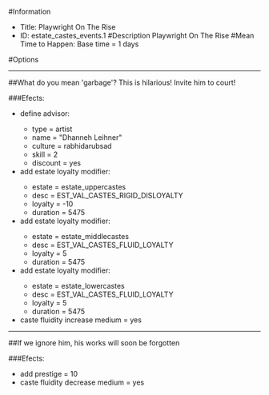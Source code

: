 #Information
 - Title: Playwright On The Rise
 - ID: estate_castes_events.1
#Description
Playwright On The Rise
#Mean Time to Happen:
Base time = 1 days

#Options

___
##What do you mean 'garbage'? This is hilarious! Invite him to court!

###Efects:<ul><li>define advisor:</li><ul><li>type = artist</li><li>name = "Dhanneh Leihner"</li><li>culture = rabhidarubsad</li><li>skill = 2</li><li>discount = yes</li></ul><li>add estate loyalty modifier:</li><ul><li>estate = estate_uppercastes</li><li>desc = EST_VAL_CASTES_RIGID_DISLOYALTY</li><li>loyalty = -10</li><li>duration = 5475</li></ul><li>add estate loyalty modifier:</li><ul><li>estate = estate_middlecastes</li><li>desc = EST_VAL_CASTES_FLUID_LOYALTY</li><li>loyalty = 5</li><li>duration = 5475</li></ul><li>add estate loyalty modifier:</li><ul><li>estate = estate_lowercastes</li><li>desc = EST_VAL_CASTES_FLUID_LOYALTY</li><li>loyalty = 5</li><li>duration = 5475</li></ul><li>caste fluidity increase medium = yes</li></ul>

___
##If we ignore him, his works will soon be forgotten

###Efects:<ul><li>add prestige = 10</li><li>caste fluidity decrease medium = yes</li></ul>
